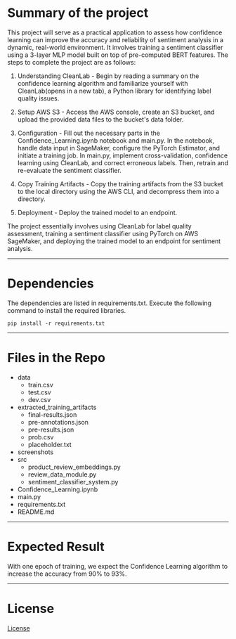 # Summary of the project

This project will serve as a practical application to assess how confidence learning can improve the accuracy and reliability of sentiment analysis in a dynamic, real-world environment. It involves training a sentiment classifier using a 3-layer MLP model built on top of pre-computed BERT features. The steps to complete the project are as follows:

1. Understanding CleanLab - Begin by reading a summary on the confidence learning algorithm and familiarize yourself with CleanLab(opens in a new tab), a Python library for identifying label quality issues.

2. Setup AWS S3 - Access the AWS console, create an S3 bucket, and upload the provided data files to the bucket's data folder.

3. Configuration - Fill out the necessary parts in the Confidence_Learning.ipynb notebook and main.py. In the notebook, handle data input in SageMaker, configure the PyTorch Estimator, and initiate a training job. In main.py, implement cross-validation, confidence learning using CleanLab, and correct erroneous labels. Then, retrain and re-evaluate the sentiment classifier.

4. Copy Training Artifacts - Copy the training artifacts from the S3 bucket to the local directory using the AWS CLI, and decompress them into a directory.

5. Deployment - Deploy the trained model to an endpoint.

The project essentially involves using CleanLab for label quality assessment, training a sentiment classifier using PyTorch on AWS SageMaker, and deploying the trained model to an endpoint for sentiment analysis.


---

# Dependencies
The dependencies are listed in requirements.txt. Execute the following command to install the required libraries.
```
pip install -r requirements.txt
```

---


# Files in the Repo

* data
	- train.csv
	- test.csv
	- dev.csv
* extracted_training_artifacts
	- final-results.json
	- pre-annotations.json
	- pre-results.json
	- prob.csv
	- placeholder.txt
* screenshots
* src
	- product_review_embeddings.py
	- review_data_module.py
	- sentiment_classifier_system.py
* Confidence_Learning.ipynb
* main.py
* requirements.txt
* README.md


---

# Expected Result
With one epoch of training, we expect the Confidence Learning algorithm to increase the accuracy from 90% to 93%.

---

# License

[License](https://github.com/udacity/cd13451-sentiment-analysis-project/blob/main/LICENSE.txt)





